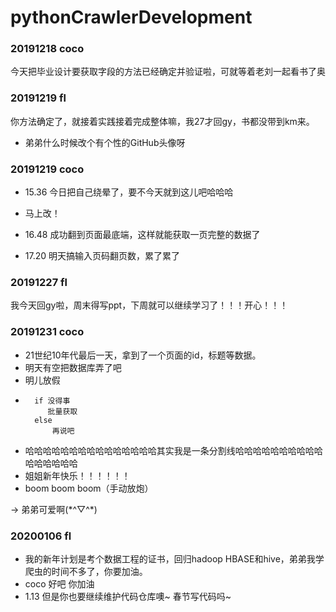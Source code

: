 # pythonCrawlerDevelopment


### 20191218 coco

今天把毕业设计要获取字段的方法已经确定并验证啦，可就等着老刘一起看书了奥

### 20191219 fl

你方法确定了，就接着实践接着完成整体嘛，我27才回gy，书都没带到km来。

- 弟弟什么时候改个有个性的GitHub头像呀

### 20191219 coco
- 15.36 今日把自己绕晕了，要不今天就到这儿吧哈哈哈

- 马上改！

- 16.48 成功翻到页面最底端，这样就能获取一页完整的数据了

- 17.20 明天搞输入页码翻页数，累了累了

### 20191227 fl

我今天回gy啦，周末得写ppt，下周就可以继续学习了！！！开心！！！

### 20191231 coco
- 21世纪10年代最后一天，拿到了一个页面的id，标题等数据。
- 明天有空把数据库弄了吧
- 明儿放假 
-       if 没得事
           批量获取
        else
            再说吧
            
- 哈哈哈哈哈哈哈哈哈哈哈哈哈哈哈其实我是一条分割线哈哈哈哈哈哈哈哈哈哈哈哈哈哈哈哈
- 姐姐新年快乐！！！！！！
- boom boom boom（手动放炮）

-> 弟弟可爱啊(\*^▽^\*)

### 20200106 fl

- 我的新年计划是考个数据工程的证书，回归hadoop HBASE和hive，弟弟我学爬虫的时间不多了，你要加油。
- coco 好吧  你加油    
- 1.13 但是你也要继续维护代码仓库噢~ 春节写代码吗~

